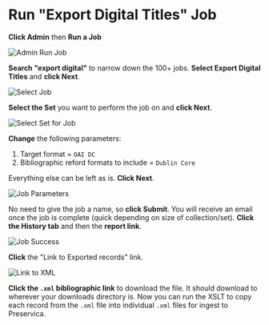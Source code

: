 # Run "Export Digital Titles" Job

**Click Admin** then **Run a Job**

![Admin Run Job](../help\_files/Job\_Run.png)

**Search "export digital"** to narrow down the 100+ jobs. **Select Export Digital Titles** and **click Next**.

![Select Job](../help\_files/Job\_Select.png)

**Select the Set** you want to perform the job on and **click Next**.

![Select Set for Job](../help\_files/Job\_Select\_Set.png)

**Change** the following parameters:

1. Target format = `OAI DC`
2. Bibliographic reford formats to include = `Dublin Core`

Everything else can be left as is. **Click Next**.

![Job Parameters](../help\_files/Job\_Parameters.png)

No need to give the job a name, so **click Submit**. You will receive an email once the job is complete (quick depending on size of collection/set). **Click the History tab** and then the **report link**.

![Job Success](../help\_files/Job\_Success.png)

**Click** the "Link to Exported records" link.

![Link to XML](../help\_files/Job\_Bibs.png)

**Click the `.xml` bibliographic link** to download the file. It should download to wherever your downloads directory is. Now you can run the XSLT to copy each record from the `.xml` file into individual `.xml` files for ingest to Preservica.
